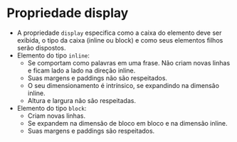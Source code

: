 # Propriedade display

- A propriedade `display` especifica como a caixa do elemento deve ser exibida, o tipo da caixa (inline ou block) e como seus elementos filhos serão dispostos.
- Elemento do tipo `inline`:
  - Se comportam como palavras em uma frase. Não criam novas linhas e ficam lado a lado na direção inline.
  - Suas margens e paddings não são respeitados.
  - O seu dimensionamento é intrínsico, se expandindo na dimensão inline.
  - Altura e largura não são respeitadas.
- Elemento do tipo `block`:
  - Criam novas linhas.
  - Se expandem na dimensão de bloco em bloco e na dimensão inline.
  - Suas margens e paddings são respeitados.